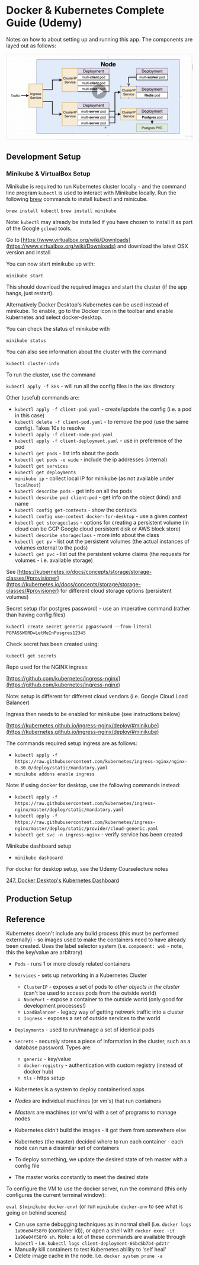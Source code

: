 # Docker & Kubernetes Complete Guide (Udemy)

Notes on how to about setting up and running this app. The components are layed out as follows:

![Overall Setup](docs/overview.png)

## Development Setup

### Minikube & VirtualBox Setup

Minikube is required to run Kubernetes cluster locally - and the command line program `kubectl` is used to interact with 
Minikube locally. Run the following [brew](https://brew.sh/) commands to install kubectl and minicube.

`brew install kubectl`
`brew install minikube`

Note: `kubectl` may already be installed if you have chosen to install it as part of the Google `gcloud` tools.

Go to [https://www.virtualbox.org/wiki/Downloads](https://www.virtualbox.org/wiki/Downloads) and download the latest 
OSX version and install

You can now start minikube up with:

`minikube start`

This should download the required images and start the cluster (if the app hangs, just restart).

Alternatively Docker Desktop's Kubernetes can be used instead of minikube. To enable, go to the Docker icon in the toolbar
and enable kubernetes and select docker-desktop.

You can check the status of minikube with

`minikube status`

You can also see information about the cluster with the command

`kubectl cluster-info`

To run the cluster, use the command

`kubectl apply -f k8s` - will run all the config files in the `k8s` directory

Other (useful) commands are:

- `kubectl apply -f client-pod.yaml` - create/update the config (i.e. a pod in this case)
- `kubectl delete -f client-pod.yaml` - to remove the pod (use the same config). Takes 10s to resolve
- `kubectl apply -f client-node-pod.yaml`
- `kubectl apply -f client-deployment.yaml` - use in preference of the pod
- `kubectl get pods` - list info about the pods
- `kubectl get pods -o wide` - include the ip addresses (internal)
- `kubectl get services`
- `kubectl get deployments`
- `minikube ip` - collect local IP for minikube (as not available under `localhost`)
- `kubectl describe pods` - get info on all the pods
- `kubectl describe pod client-pod` - get info on the object (kind) and name
- `kubectl config get-contexts` - show the contexts
- `kubectl config use-context docker-for-desktop`  - use a given context
- `kubectl get storageclass` - options for creating a persistent volume (in cloud can be GCP Google cloud persistent disk
 or AWS block store) 
- `kubectl describe storageclass` - more info about the class
- `kubectl get pv` - list out the persistent volumes (the actual instances of volumes external to the pods)
- `kubectl get pvc` - list out the persistent volume claims (the requests for volumes - i.e. available storage)

See [https://kubernetes.io/docs/concepts/storage/storage-classes/#provisioner](https://kubernetes.io/docs/concepts/storage/storage-classes/#provisioner) 
for different cloud storage options (persistent volumes)

Secret setup (for postgres password) - use an imperative command (rather than having config files)

`kubectl create secret generic pgpassword --from-literal PGPASSWORD=LetMeInPosgres12345`

Check secret has been created using:

`kubectl get secrets`

Repo used for the NGINX ingress:

[https://github.com/kubernetes/ingress-nginx](https://github.com/kubernetes/ingress-nginx)

Note: setup is different for different cloud vendors (i.e. Google Cloud Load Balancer)

Ingress then needs to be enabled for minikube (see instructions below)

[https://kubernetes.github.io/ingress-nginx/deploy/#minikube](https://kubernetes.github.io/ingress-nginx/deploy/#minikube)

The commands required setup ingress are as follows:

- `kubectl apply -f https://raw.githubusercontent.com/kubernetes/ingress-nginx/nginx-0.30.0/deploy/static/mandatory.yaml`
- `minikube addons enable ingress`

Note: if using docker for desktop, use the following commands instead:

- `kubectl apply -f https://raw.githubusercontent.com/kubernetes/ingress-nginx/master/deploy/static/mandatory.yaml`
- `kubectl apply -f https://raw.githubusercontent.com/kubernetes/ingress-nginx/master/deploy/static/provider/cloud-generic.yaml`
- `kubectl get svc -n ingress-nginx` - verify service has been created

Minikube dashboard setup

- `minikube dashboard`

For docker for desktop setup, see the Udemy Courselecture notes

[247. Docker Desktop's Kubernetes Dashboard](https://www.udemy.com/course/docker-and-kubernetes-the-complete-guide/learn/lecture/15492160#overview)

## Production Setup


## Reference

Kubernetes doesn't include any build process (this must be performed externally) - so images used to make the containers 
need to have already been created. Uses the label selector system (i.e. `component: web` - note, this the key/value are arbitrary)

- `Pods` - runs 1 or more closely related containers
- `Services` - sets up networking in a Kubernetes Cluster
    - `ClusterIP` - exposes a set of pods to _other objects in the cluster_ (can't be used to access pods from the outside world)
    - `NodePort` - expose a container to the outside world (only good for development processes!)
    - `LoadBalancer` - legacy way of getting network traffic into a cluster
    - `Ingress` - exposes a set of outside services to the world
- `Deployments` - used to run/manage a set of identical pods
- `Secrets` - securely stores a piece of information in the cluster, such as a database password. Types are:
    - `generic` - key/value
    - `docker-registry` - authentication with custom registry (instead of docker hub)
    - `tls` - https setup
    
- Kubernetes is a system to deploy containerised apps
- *Nodes* are individual machines (or vm's) that run containers
- *Masters* are machines (or vm's) with a set of programs to manage nodes
- Kubernetes didn't build the images - it got them from somewhere else
- Kubernetes (the master) decided where to run each container - each node can run a dissimilar set of containers
- To deploy something, we update the desired state of teh master with a config file
- The master works constantly to meet the desired state

To configure the VM to use the docker server, run the command (this only configures the current terminal window):

`eval $(minikube docker-env)` (or run `minikube docker-env` to see what is going on behind scenes)

- Can use same debugging techniques as in normal shell (i.e. `docker logs 1a96e04f58f0` (container id)), or open a 
shell with `docker exec -it 1a96e04f58f0 sh`. Note: a lot of these commands are available through `kubectl` - i.e. 
`kubectl logs client-deployment-66bc5b7b4-pdztr`
- Manually kill containers to test Kubernetes ability to 'self heal'
- Delete image cache in the node. I.e. `docker system prune -a`

